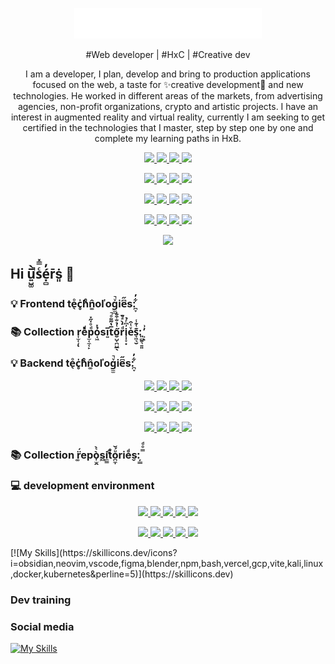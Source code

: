 <div style="text-align: center;">
  
</div>

<p align="center">
  <a href="https://skillicons.dev">
    <img src="/logo.svg" width="300" alt="a">
  </a>
</p>
<p align="center">
    #Web developer | #HxC | #Creative dev
</p>
<p align="center" bold>
    I am a developer, I plan, develop and bring to production applications focused on the web, a taste for ✨creative development🎨 and new technologies. He worked in different areas of the markets, from advertising agencies, non-profit organizations, crypto and artistic projects. I have an interest in augmented reality and virtual reality, currently I am seeking to get certified in the technologies that I master, step by step one by one and complete my learning paths in HxB.
</p>

<p align="center">
  <a href="https://skillicons.dev">
    <img src="https://skillicons.dev/icons?i=ts" />
     </a>
  <a href="https://skillicons.dev">
    <img src="https://skillicons.dev/icons?i=js" />
     </a>
  <a href="https://skillicons.dev">
    <img src="https://skillicons.dev/icons?i=html" />
     </a>
  <a href="https://skillicons.dev">
    <img src="https://skillicons.dev/icons?i=css" />
     </a>
  </a>
</p>
<p align="center">
  <a href="https://skillicons.dev">
    <img src="https://skillicons.dev/icons?i=less" />
     </a>
  <a href="https://skillicons.dev">
    <img src="https://skillicons.dev/icons?i=sass" />
     </a>
  <a href="https://skillicons.dev">
    <img src="https://skillicons.dev/icons?i=tailwind" />
     </a>
  <a href="https://skillicons.dev">
    <img src="https://skillicons.dev/icons?i=bootstrap" />
     </a>
  </a>
</p>
<p align="center">
  <a href="https://skillicons.dev">
    <img src="https://skillicons.dev/icons?i=npm" />
     </a>
  <a href="https://skillicons.dev">
    <img src="https://skillicons.dev/icons?i=nextjs" />
     </a>
  <a href="https://skillicons.dev">
    <img src="https://skillicons.dev/icons?i=react" />
     </a>
  <a href="https://skillicons.dev">
    <img src="https://skillicons.dev/icons?i=emotion" />
     </a>
  </a>
</p>
<p align="center">
  <a href="https://skillicons.dev">
    <img src="https://skillicons.dev/icons?i=p5js" />
     </a>
  <a href="https://skillicons.dev">
    <img src="https://skillicons.dev/icons?i=threejs" />
     </a>
  <a href="https://skillicons.dev">
    <img src="https://skillicons.dev/icons?i=d3" />
     </a>
  <a href="https://skillicons.dev">
    <img src="https://skillicons.dev/icons?i=processing" />
     </a>
  </a>
</p>
<p align="center">
  <a href="https://skillicons.dev">
    <img src="https://skillicons.dev/icons?i=selenium" />
     </a>
</p>

## Hi u͍̺͚̅̀̚sͨ̿̽é͓̻̓r̄ṡ͈ 👋

### 💡 Frontend te̖ͦc̥̍hͦͨn͚̂oľog̫̫ͮ̚ie͆̋s:̪̞͋̓


### 📚 Collection r͎̫̜̦ͅeͯͩp̫͔̼̜̙ͩͦ̇̋̽ỏ̘͖̽si͍̅t̅̔̃͌ͦ̚ő̮̺͔̪̺̲̖͑̉̐͒̄̍rͩ̒̀ͣ̌̚i̜̩̞͙͗͆ͬ̉eͮͭ̑s̞͖͉̮͊͑͊̾:͈̻̱͉͍͈ ͕̓͗ͅ

### 💡 Backend te̖ͦc̥̍hͦͨn͚̂oľog̫̫ͮ̚ie͆̋s:̪̞͋̓
<p align="center">
  <a href="https://skillicons.dev">
    <img src="https://skillicons.dev/icons?i=nodejs" />
     </a>
  <a href="https://skillicons.dev">
    <img src="https://skillicons.dev/icons?i=express" />
     </a>
  <a href="https://skillicons.dev">
    <img src="https://skillicons.dev/icons?i=graphql" />
     </a>
  <a href="https://skillicons.dev">
    <img src="https://skillicons.dev/icons?i=nestjs" />
     </a>
</p>
<p align="center">
  <a href="https://skillicons.dev">
    <img src="https://skillicons.dev/icons?i=mongodb" />
     </a>
  <a href="https://skillicons.dev">
    <img src="https://skillicons.dev/icons?i=mysql" />
     </a>
  <a href="https://skillicons.dev">
    <img src="https://skillicons.dev/icons?i=postgres" />
     </a>
  <a href="https://skillicons.dev">
    <img src="https://skillicons.dev/icons?i=sqlite" />
     </a>
</p>
<p align="center">
  <a href="https://skillicons.dev">
    <img src="https://skillicons.dev/icons?i=prisma" />
     </a>
  <a href="https://skillicons.dev">
    <img src="https://skillicons.dev/icons?i=apollo" />
     </a>
  <a href="https://skillicons.dev">
    <img src="https://skillicons.dev/icons?i=postman" />
     </a>
  <a href="https://skillicons.dev">
    <img src="https://skillicons.dev/icons?i=jest" />
     </a>
</p>


### 📚 Collection r͚̈́epò̩̫̯͛̀s͖i̼͇t̉ͨ̊o̪̼̩ͧ́̌rie̬ͩs:̦̲̲ ̿ͦͩ


### 💻 development environment
<p align="center">
  <a href="https://skillicons.dev">
    <img src="https://skillicons.dev/icons?i=obsidian" />
     </a>
  <a href="https://skillicons.dev">
    <img src="https://skillicons.dev/icons?i=neovim" />
     </a>
  <a href="https://skillicons.dev">
    <img src="https://skillicons.dev/icons?i=vscode" />
     </a>
  <a href="https://skillicons.dev">
    <img src="https://skillicons.dev/icons?i=blender" />
     </a>
  <a href="https://skillicons.dev">
    <img src="https://skillicons.dev/icons?i=figma" />
     </a>
</p>
<p align="center">
  <a href="https://skillicons.dev">
    <img src="https://skillicons.dev/icons?i=npm" />
     </a>
  <a href="https://skillicons.dev">
    <img src="https://skillicons.dev/icons?i=bash" />
     </a>
  <a href="https://skillicons.dev">
    <img src="https://skillicons.dev/icons?i=vercel" />
     </a>
  <a href="https://skillicons.dev">
    <img src="https://skillicons.dev/icons?i=gcp" />
     </a>
  <a href="https://skillicons.dev">
    <img src="https://skillicons.dev/icons?i=vite" />
     </a>
</p>
[![My Skills](https://skillicons.dev/icons?i=obsidian,neovim,vscode,figma,blender,npm,bash,vercel,gcp,vite,kali,linux,docker,kubernetes&perline=5)](https://skillicons.dev)


### Dev training
### Social media
[![My Skills](https://skillicons.dev/icons?i=instagram,linkedin,twitter&perline=5)](https://skillicons.dev)


